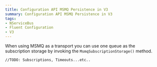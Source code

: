 ```yaml
---
title: Configuration API MSMQ Persistence in V3
summary: Configuration API MSMQ Persistence in V3
tags:
- NServiceBus
- Fluent Configuration
- V3
---
```


When using MSMQ as a transport you can use one queue as the subscription storage by invoking the `MsmqSubscriptionStorage()` method.

	//TODO: Subscriptions, Timeouts...etc..